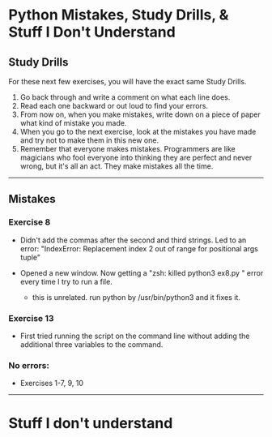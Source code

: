 # Python Mistakes, Study Drills, & Stuff I Don't Understand

## Study Drills

For these next few exercises, you will have the exact same Study Drills.

1. Go back through and write a comment on what each line does.
2. Read each one backward or out loud to find your errors.
3. From now on, when you make mistakes, write down on a piece of paper what kind of mistake you made.
4. When you go to the next exercise, look at the mistakes you have made and try not to make them in this new one.
5. Remember that everyone makes mistakes. Programmers are like magicians who fool everyone into thinking they are perfect and never wrong, but it's all an act. They make mistakes all the time.

-----

## Mistakes

### Exercise 8 

- Didn't add the commas after the second and third strings. Led to an error: 
	"IndexError: Replacement index 2 out of range for positional args tuple"

- Opened a new window. Now getting a "zsh: killed python3 ex8.py
 " error every time I try to run a file.
    - this is unrelated. run python by /usr/bin/python3 and it fixes it.
    
### Exercise 13

-  First tried running the script on the command line without adding the additional three variables to the command. 

### No errors:

- Exercises 1-7, 9, 10

-----

# Stuff I don't understand

